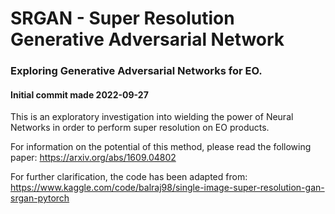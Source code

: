 # SRGAN - Super Resolution Generative Adversarial Network
### Exploring Generative Adversarial Networks for EO. 
#### Initial commit made 2022-09-27

This is an exploratory investigation into wielding the power of Neural Networks in order to perform super resolution on EO products.

For information on the potential of this method, please read the following paper:
https://arxiv.org/abs/1609.04802

For further clarification, the code has been adapted from:
https://www.kaggle.com/code/balraj98/single-image-super-resolution-gan-srgan-pytorch
